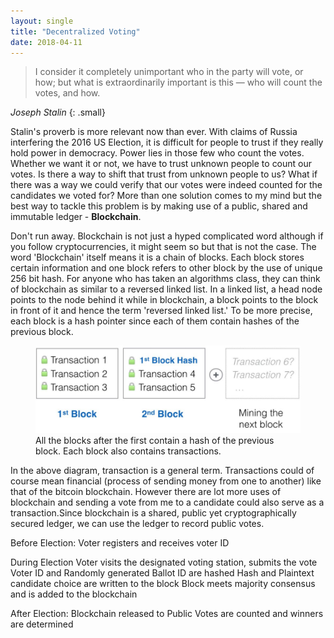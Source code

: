 ```yaml
---
layout: single
title: "Decentralized Voting"
date: 2018-04-11
---
```


> I consider it completely unimportant who in the party will vote, or how; but what is extraordinarily important is this — who will count the votes, and how.

<cite>Joseph Stalin</cite> 
{: .small}

Stalin's proverb is more relevant now than ever. With claims of Russia interfering the 2016 US Election, it is difficult for people to trust if they really hold power in democracy. Power lies in those few who count the votes. Whether we want it or not, we have to trust unknown people to count our votes. Is there a way to shift that trust from unknown people to us? What if there was a way we could verify that our votes were indeed counted for the candidates we voted for? More than one solution comes to my mind but the best way to tackle this problem is by making use of a public, shared and immutable ledger - **Blockchain**.

Don't run away. Blockchain is not just a hyped complicated word although if you follow cryptocurrencies, it might seem so but that is not the case. The word 'Blockchain' itself means it is a chain of blocks. Each block stores certain information and one block refers to other block by the use of unique 256 bit hash. For anyone who has taken an algorithms class, they can think of blockchain as similar to a reversed linked list. In a linked list, a head node points to the node behind it while in blockchain, a block points to the block in front of it and hence the term 'reversed linked list.' To be more precise, each block is a hash pointer since each of them contain hashes of the previous block.

<figure>
	<img src="/assets/images/block-chain.PNG">
	<figcaption>All the blocks after the first contain a hash of the previous block. Each block also contains transactions. </figcaption>
</figure>

[//]: <> (<iframe src="https://www.youtube.com/embed/MU9sobaVx6I" width="560" height="315" frameborder="0">)

In the above diagram, transaction is a general term. Transactions could of course mean financial (process of sending money from one to another) like that of the bitcoin blockchain. However there are lot more uses of blockchain and sending a vote from me to a candidate could also serve as a transaction.Since blockchain is a shared, public yet cryptographically secured ledger, we can use the ledger to record public votes. 

Before Election:
Voter registers and receives voter ID

During Election
Voter visits the designated voting station, submits the vote
Voter ID and Randomly generated Ballot ID are hashed
Hash and Plaintext candidate choice are written to the block
Block meets majority consensus and is added to the blockchain

After Election:
Blockchain released to Public
Votes are counted and winners are determined